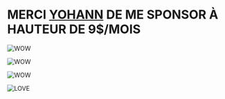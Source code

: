# MERCI [YOHANN](https://www.github.com/ythepaut) DE ME SPONSOR À HAUTEUR DE 9$/MOIS

![WOW](https://media.giphy.com/media/l3q2K5jinAlChoCLS/giphy.gif)

![WOW](https://media.giphy.com/media/26ufdipQqU2lhNA4g/giphy.gif)

![WOW](https://media.giphy.com/media/5VKbvrjxpVJCM/giphy.gif)

![LOVE](https://media.giphy.com/media/26FLdmIp6wJr91JAI/giphy.gif)


